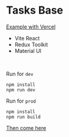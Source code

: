 # Tasks Base

<a href="https://tasksbase.vercel.app/">Example with Vercel</a>

- Vite React
- Redux Toolkit
- Material UI

<br>

Run for `dev`
```shell
npm install
npm run dev
```


Run for `prod`
```shell
npm install
npm run build
```

<a href="https://vitejs.dev/guide/build.html">Then come here</a>

